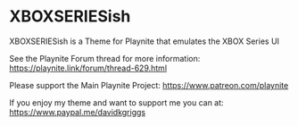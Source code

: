 # XBOXSERIESish
XBOXSERIESish is a Theme for Playnite that emulates the XBOX Series UI

See the Playnite Forum thread for more information: https://playnite.link/forum/thread-629.html

Please support the Main Playnite Project: https://www.patreon.com/playnite 

If you enjoy my theme and want to support me you can at: https://www.paypal.me/davidkgriggs
